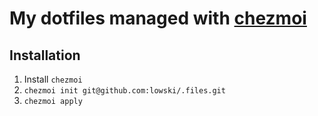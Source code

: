 # My dotfiles managed with [chezmoi](https://www.chezmoi.io/)

## Installation

1. Install `chezmoi`
2. `chezmoi init git@github.com:lowski/.files.git`
3. `chezmoi apply`
